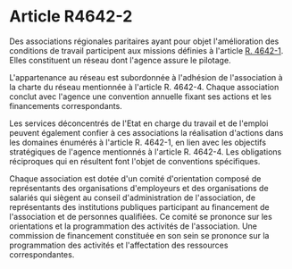 # Article R4642-2

Des associations régionales paritaires ayant pour objet l'amélioration des conditions de travail participent aux missions définies à l'article [R. 4642-1][1]. Elles constituent un réseau dont l'agence assure le pilotage. 

L'appartenance au réseau est subordonnée à l'adhésion de l'association à la charte du réseau mentionnée à l'article R. 4642-4. Chaque association conclut avec l'agence une convention annuelle fixant ses actions et les financements correspondants. 

Les services déconcentrés de l'Etat en charge du travail et de l'emploi peuvent également confier à ces associations la réalisation d'actions dans les domaines énumérés à l'article R. 4642-1, en lien avec les objectifs stratégiques de l'agence mentionnés à l'article R. 4642-4. Les obligations réciproques qui en résultent font l'objet de conventions spécifiques. 

Chaque association est dotée d'un comité d'orientation composé de représentants des organisations d'employeurs et des organisations de salariés qui siègent au conseil d'administration de l'association, de représentants des institutions publiques participant au financement de l'association et de personnes qualifiées. Ce comité se prononce sur les orientations et la programmation des activités de l'association. Une commission de financement constituée en son sein se prononce sur la programmation des activités et l'affectation des ressources correspondantes.

 [1]: /affichCodeArticle.do?cidTexte=LEGITEXT000006072050&idArticle=LEGIARTI000030975611&dateTexte=&categorieLien=id